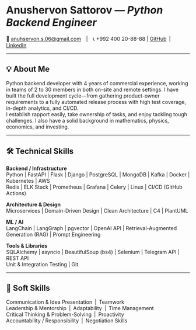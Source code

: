 # **Anushervon Sattorov** — *Python Backend Engineer*  

📧 anuhservon.s.06@gmail.com | 📞 +992 400 20-88-88 |  [GitHub](https://github.com/Anushervon) | [LinkedIn](https://linkedin.com/in/Anushervon)

---

## 💡 About Me
Python backend developer with 4 years of commercial experience, working in teams of 2 to 30 members in both on-site and remote settings. I have built the full development cycle—from gathering product-owner requirements to a fully automated release process with high test coverage, in-depth analytics, and CI/CD.  
I establish rapport easily, take ownership of tasks, and enjoy tackling tough challenges. I also have a solid background in mathematics, physics, economics, and investing.

---

## 🛠️ Technical Skills
**Backend / Infrastructure**  
Python | FastAPI | Flask | Django | PostgreSQL | MongoDB | Kafka | Docker | Kubernetes | AWS  
Redis | ELK Stack | Prometheus | Grafana | Celery | Linux | CI/CD (GitHub Actions)  

**Architecture & Design**  
Microservices | Domain-Driven Design | Clean Architecture | C4 | PlantUML  

**ML / AI**  
LangChain | LangGraph | pgvector | OpenAI API | Retrieval-Augmented Generation (RAG) | Prompt Engineering  

**Tools & Libraries**  
SQLAlchemy | asyncio | BeautifulSoup (bs4) | Selenium | Telegram API | REST API  
Unit & Integration Testing | Git  

---

## 🤝 Soft Skills
Communication & Idea Presentation | Teamwork  
Leadership & Mentorship | Adaptability | Time Management  
Critical Thinking & Problem-Solving | Proactivity  
Accountability / Responsibility | Negotiation Skills  
